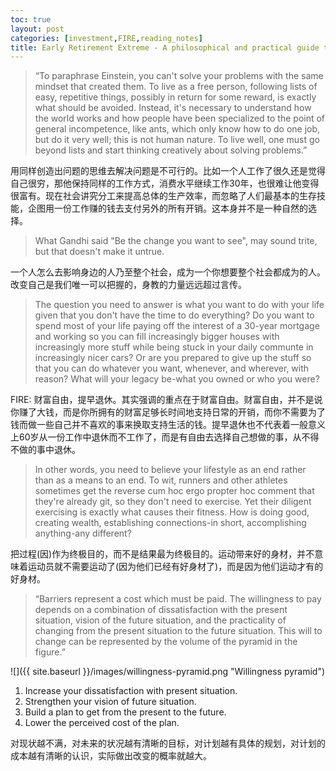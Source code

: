 ```yaml
---
toc: true
layout: post
categories: [investment,FIRE,reading_notes]
title: Early Retirement Extreme - A philosophical and practical guide to financial independence - 2
---
```

> “To paraphrase Einstein, you can't solve your problems with the same mindset that created them. To live as a free person, following lists of easy, repetitive things, possibly in return for some reward, is exactly what should be avoided. Instead, it's necessary to understand how the world works and how people have been specialized to the point of general incompetence, like ants, which only know how to do one job, but do it very well; this is not human nature. To live well, one must go beyond lists and start thinking creatively about solving problems.”

用同样创造出问题的思维去解决问题是不可行的。比如一个人工作了很久还是觉得自己很穷，那他保持同样的工作方式，消费水平继续工作30年，也很难让他变得很富有。现在社会讲究分工来提高总体的生产效率，而忽略了人们最基本的生存技能，企图用一份工作赚的钱去支付另外的所有开销。这本身并不是一种自然的选择。

> What Gandhi said "Be the change you want to see", may sound trite, but that doesn't make it untrue.

一个人怎么去影响身边的人乃至整个社会，成为一个你想要整个社会都成为的人。改变自己是我们唯一可以把握的，身教的力量远远超过言传。

> The question you need to answer is what you want to do with your life given that you don't have the time to do everything? Do you want to spend most of your life paying off the interest of a 30-year mortgage and working so you can fill increasingly bigger houses with increasingly more stuff while being stuck in your daily communte in increasingly nicer cars? Or are you prepared to give up the stuff so that you can do whatever you want, whenever, and wherever, with reason? What will your legacy be-what you owned or who you were?

FIRE: 财富自由，提早退休。其实强调的重点在于财富自由。财富自由，并不是说你赚了大钱，而是你所拥有的财富足够长时间地支持日常的开销，而你不需要为了钱而做一些自己并不喜欢的事来换取支持生活的钱。提早退休也不代表着一般意义上60岁从一份工作中退休而不工作了，而是有自由去选择自己想做的事，从不得不做的事中退休。

> In other words, you need to believe your lifestyle as an end rather than as a means to an end. To wit, runners and other athletes sometimes get the reverse cum hoc ergo propter hoc comment that they're already git, so they don't need to exercise. Yet their diligent exercising is exactly what causes their fitness. How is doing good, creating wealth, establishing connections-in short, accomplishing anything-any different?

把过程(因)作为终极目的，而不是结果最为终极目的。运动带来好的身材，并不意味着运动员就不需要运动了(因为他们已经有好身材了)，而是因为他们运动才有的好身材。

> “Barriers represent a cost which must be paid. The willingness to pay depends on a combination of dissatisfaction with the present situation, vision of the future situation, and the practicality of changing from the present situation to the future situation. This will to change can be represented by the volume of the pyramid in the figure.”

![]({{ site.baseurl }}/images/willingness-pyramid.png "Willingness pyramid")

> 
1. Increase your dissatisfaction with present situation.
2. Strengthen your vision of future situation.
3. Build a plan to get from the present to the future.
4. Lower the perceived cost of the plan.

对现状越不满，对未来的状况越有清晰的目标，对计划越有具体的规划，对计划的成本越有清晰的认识，实际做出改变的概率就越大。

